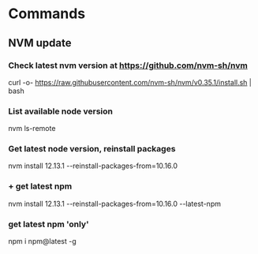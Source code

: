 # Commands

## NVM update

### Check latest nvm version at https://github.com/nvm-sh/nvm
curl -o- https://raw.githubusercontent.com/nvm-sh/nvm/v0.35.1/install.sh | bash

### List available node version
nvm ls-remote

### Get latest node version, reinstall packages
nvm install 12.13.1 --reinstall-packages-from=10.16.0

### + get latest npm
nvm install 12.13.1 --reinstall-packages-from=10.16.0 --latest-npm

### get latest npm 'only'
npm i npm@latest -g

